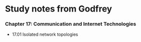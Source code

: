# Study notes from Godfrey
### Chapter 17: Communication and Internet Technologies
- 17.01 Isolated network topologies
